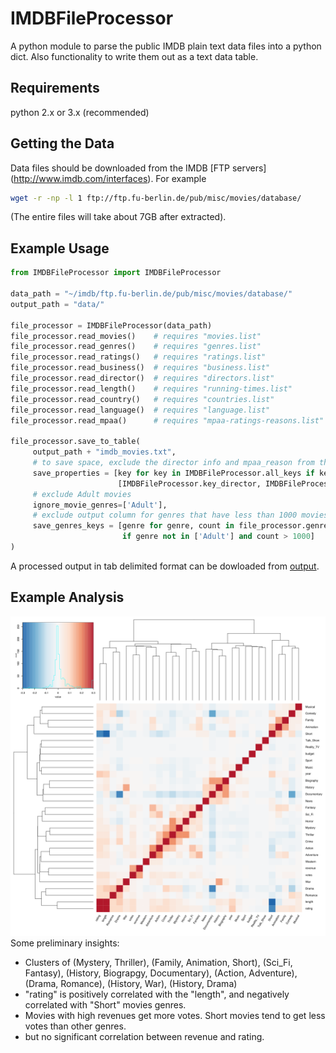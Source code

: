 # IMDBFileProcessor

A python module to parse the public IMDB plain text data files into a python dict. Also functionality to write them out as a text data table.

## Requirements
python 2.x or 3.x (recommended)

## Getting the Data
Data files should be downloaded from the IMDB [FTP servers] (http://www.imdb.com/interfaces). For example 
```bash
wget -r -np -l 1 ftp://ftp.fu-berlin.de/pub/misc/movies/database/
```

(The entire files will take about 7GB after extracted).

## Example Usage

```python
from IMDBFileProcessor import IMDBFileProcessor

data_path = "~/imdb/ftp.fu-berlin.de/pub/misc/movies/database/"
output_path = "data/"

file_processor = IMDBFileProcessor(data_path)
file_processor.read_movies()    # requires "movies.list"
file_processor.read_genres()    # requires "genres.list"
file_processor.read_ratings()   # requires "ratings.list"
file_processor.read_business()  # requires "business.list"
file_processor.read_director()  # requires "directors.list"
file_processor.read_length()    # requires "running-times.list"
file_processor.read_country()   # requires "countries.list"
file_processor.read_language()  # requires "language.list"
file_processor.read_mpaa()      # requires "mpaa-ratings-reasons.list"

file_processor.save_to_table(
     output_path + "imdb_movies.txt",
     # to save space, exclude the director info and mpaa_reason from the output columns
     save_properties = [key for key in IMDBFileProcessor.all_keys if key not in
                        [IMDBFileProcessor.key_director, IMDBFileProcessor.key_mpaa_reason]],
     # exclude Adult movies
     ignore_movie_genres=['Adult'],
     # exclude output column for genres that have less than 1000 movies, and Adult genre
     save_genres_keys = [genre for genre, count in file_processor.genre_count.items()
                         if genre not in ['Adult'] and count > 1000]
)
```

A processed output in tab delimited format can be dowloaded from [output](output/).

## Example Analysis

![Correlation](analysis/imdb_corr_heatmap.png)
Some preliminary insights:

  - Clusters of (Mystery, Thriller), (Family, Animation, Short), (Sci_Fi, Fantasy), (History, Biograpgy, Documentary), (Action, Adventure), (Drama, Romance), (History, War), (History, Drama)
  - "rating" is positively correlated with the "length", and negatively correlated with "Short" movies genres.
  - Movies with high revenues get more votes. Short movies tend to get less votes than other genres.
  - but no significant correlation between revenue and rating.
